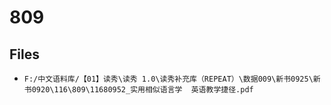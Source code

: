 # 809

## Files

- `F:/中文语料库/【01】读秀\读秀 1.0\读秀补充库（REPEAT）\数据009\新书0925\新书0920\116\809\11680952_实用相似语言学  英语教学捷径.pdf`
